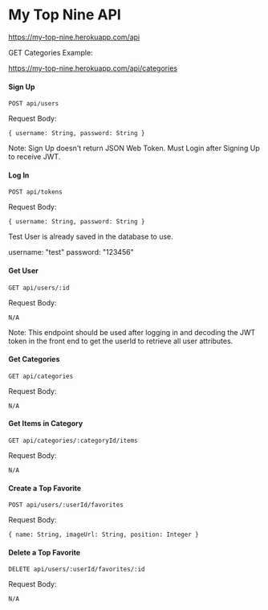 # My Top Nine API

https://my-top-nine.herokuapp.com/api

GET Categories Example:

https://my-top-nine.herokuapp.com/api/categories

#### Sign Up

```
POST api/users
```
Request Body:

```
{ username: String, password: String }
```

Note: Sign Up doesn't return JSON Web Token. Must Login after Signing Up to receive JWT. 

#### Log In

```
POST api/tokens
```
Request Body:

```
{ username: String, password: String }
```

Test User is already saved in the database to use. 

username: "test"
password: "123456"


#### Get User

```
GET api/users/:id
```
Request Body:

```
N/A
```

Note: This endpoint should be used after logging in and decoding the JWT
token in the front end to get the userId to retrieve all user attributes.

#### Get Categories

```
GET api/categories
```

Request Body:

```
N/A
```

#### Get Items in Category

```
GET api/categories/:categoryId/items
```

Request Body:

```
N/A
```

#### Create a Top Favorite

```
POST api/users/:userId/favorites
```

Request Body:

```
{ name: String, imageUrl: String, position: Integer }
```
#### Delete a Top Favorite

```
DELETE api/users/:userId/favorites/:id
```

Request Body:

```
N/A
```



